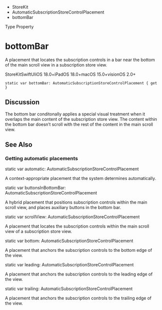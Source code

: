

- StoreKit
- AutomaticSubscriptionStoreControlPlacement
-  bottomBar 

Type Property

# bottomBar

A placement that locates the subscription controls in a bar near the bottom of the main scroll view in a subscription store view.

StoreKitSwiftUIiOS 18.0+iPadOS 18.0+macOS 15.0+visionOS 2.0+

``` source
static var bottomBar: AutomaticSubscriptionStoreControlPlacement { get }
```

## Discussion

The bottom bar conditonally applies a special visual treatment when it overlaps the main content of the subscription store view. The content within the bottom bar doesn’t scroll with the rest of the content in the main scroll view.

## See Also

### Getting automatic placements

static var automatic: AutomaticSubscriptionStoreControlPlacement

A context-appropriate placement that the system determines automatically.

static var buttonsInBottomBar: AutomaticSubscriptionStoreControlPlacement

A hybrid placement that positions subscription controls within the main scroll view, and places auxiliary buttons in the bottom bar.

static var scrollView: AutomaticSubscriptionStoreControlPlacement

A placement that locates the subscription controls within the main scroll view of a subscription store view.

static var bottom: AutomaticSubscriptionStoreControlPlacement

A placement that anchors the subscription controls to the bottom edge of the view.

static var leading: AutomaticSubscriptionStoreControlPlacement

A placement that anchors the subscription controls to the leading edge of the view.

static var trailing: AutomaticSubscriptionStoreControlPlacement

A placement that anchors the subscription controls to the trailing edge of the view.

